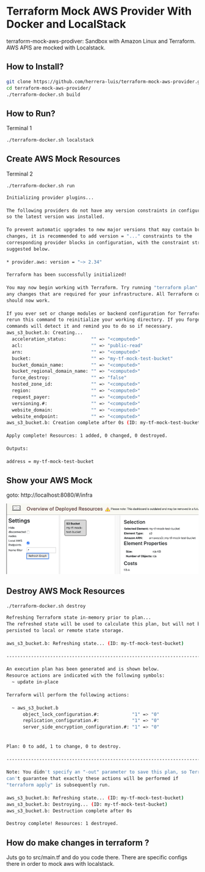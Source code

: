 # Terraform Mock AWS Provider With Docker and LocalStack

terraform-mock-aws-prodiver: Sandbox with Amazon Linux and Terraform. AWS APIS are mocked with Localstack.

## How to Install?
```bash
git clone https://github.com/herrera-luis/terraform-mock-aws-provider.git
cd terraform-mock-aws-provider/
./terraform-docker.sh build
```

## How to Run?
Terminal 1
```bash
./terraform-docker.sh localstack
```
## Create AWS Mock Resources
Terminal 2
```bash
./terraform-docker.sh run
```
```bash
Initializing provider plugins...

The following providers do not have any version constraints in configuration,
so the latest version was installed.

To prevent automatic upgrades to new major versions that may contain breaking
changes, it is recommended to add version = "..." constraints to the
corresponding provider blocks in configuration, with the constraint strings
suggested below.

* provider.aws: version = "~> 2.34"

Terraform has been successfully initialized!

You may now begin working with Terraform. Try running "terraform plan" to see
any changes that are required for your infrastructure. All Terraform commands
should now work.

If you ever set or change modules or backend configuration for Terraform,
rerun this command to reinitialize your working directory. If you forget, other
commands will detect it and remind you to do so if necessary.
aws_s3_bucket.b: Creating...
  acceleration_status:         "" => "<computed>"
  acl:                         "" => "public-read"
  arn:                         "" => "<computed>"
  bucket:                      "" => "my-tf-mock-test-bucket"
  bucket_domain_name:          "" => "<computed>"
  bucket_regional_domain_name: "" => "<computed>"
  force_destroy:               "" => "false"
  hosted_zone_id:              "" => "<computed>"
  region:                      "" => "<computed>"
  request_payer:               "" => "<computed>"
  versioning.#:                "" => "<computed>"
  website_domain:              "" => "<computed>"
  website_endpoint:            "" => "<computed>"
aws_s3_bucket.b: Creation complete after 0s (ID: my-tf-mock-test-bucket)

Apply complete! Resources: 1 added, 0 changed, 0 destroyed.

Outputs:

address = my-tf-mock-test-bucket
```

## Show your AWS Mock

goto: http://localhost:8080/#/infra

![img-1](img/localstack-s3-mock.png) 


## Destroy AWS Mock Resources

```bash
./terraform-docker.sh destroy
```
```bash
Refreshing Terraform state in-memory prior to plan...
The refreshed state will be used to calculate this plan, but will not be
persisted to local or remote state storage.

aws_s3_bucket.b: Refreshing state... (ID: my-tf-mock-test-bucket)

------------------------------------------------------------------------

An execution plan has been generated and is shown below.
Resource actions are indicated with the following symbols:
  ~ update in-place

Terraform will perform the following actions:

  ~ aws_s3_bucket.b
      object_lock_configuration.#:            "1" => "0"
      replication_configuration.#:            "1" => "0"
      server_side_encryption_configuration.#: "1" => "0"


Plan: 0 to add, 1 to change, 0 to destroy.

------------------------------------------------------------------------

Note: You didn't specify an "-out" parameter to save this plan, so Terraform
can't guarantee that exactly these actions will be performed if
"terraform apply" is subsequently run.

aws_s3_bucket.b: Refreshing state... (ID: my-tf-mock-test-bucket)
aws_s3_bucket.b: Destroying... (ID: my-tf-mock-test-bucket)
aws_s3_bucket.b: Destruction complete after 0s

Destroy complete! Resources: 1 destroyed.
```

## How do make changes in terraform ?

Juts go to src/main.tf and do you code there. There are specific configs there in order to mock aws with localstack.
